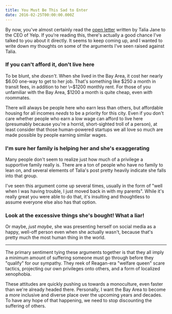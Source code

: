 ```yaml
---
title: You Must Be This Sad to Enter
date: 2016-02-25T00:00:00.000Z
---
```

By now, you've almost certainly read the [open letter](https://medium.com/@taliajane/an-open-letter-to-my-ceo-fb73df021e7a) written by Talia Jane to the CEO of Yelp. If you're reading this, there's actually a good chance I've talked to you about it directly. It seems to keep coming up, and I wanted to write down my thoughts on some of the arguments I've seen raised against Talia.

### If you can't afford it, don't live here

To be blunt, she *doesn't*. When she lived in the Bay Area, it cost her nearly $6.00 one-way to get to her job. That's something like $250 a month in transit fees, in addition to her \~$1200 monthly rent. For those of you unfamiliar with the Bay Area, $1200 a month is quite cheap, even *with* roommates.

There will always be people here who earn less than others, but affordable housing for all incomes *needs* to be a priority for this city. Even if you don't care whether people who earn a low wage can afford to live here (presumably because you're a horrid, short-sighted troll of a person), at least consider that those human-powered startups we all love so much are made possible by people earning similar wages.

### I'm sure her family is helping her and she's exaggerating

Many people don't seem to realize just how much of a privilege a supportive family really is. There are a ton of people who have no family to lean on, and several elements of Talia's post pretty heavily indicate she falls into that group.

I've seen this argument come up several times, usually in the form of "well when I was having trouble, I just moved back in with my parents". While it's really great you were able to do that, it's insulting and thoughtless to assume everyone else also has that option.

### Look at the excessive things she's bought! What a liar!

Or maybe, *just maybe*, she was presenting herself on social media as a happy, well-off person even when she actually wasn't, because that's pretty much the most human thing in the world.

---

The primary sentiment tying these arguments together is that they all imply a minimum amount of suffering someone must go through before they "qualify" for our sympathy. They reek of Reagan-era "welfare queen" scare tactics, projecting our own privileges onto others, and a form of localized xenophobia.

These attitudes are quickly pushing us towards a monoculture, even faster than we're already headed there. Personally, I want the Bay Area to become a *more* inclusive and diverse place over the upcoming years and decades. To have any hope of that happening, we need to stop discounting the suffering of others.
